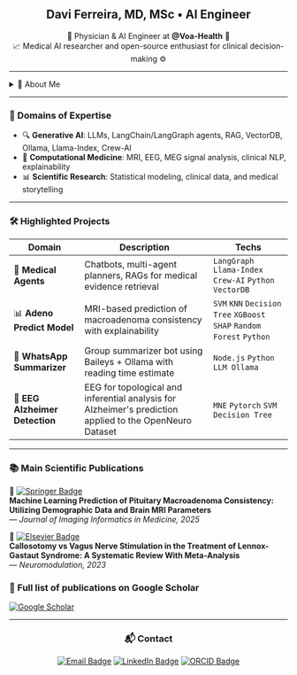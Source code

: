 <h2 align="center">Davi Ferreira, MD, MSc • AI Engineer</h2>
<p align="center">
  🥼 Physician & AI Engineer at <b>@Voa-Health</b> 🤖 <br>
  📈 Medical AI researcher and open-source enthusiast for clinical decision-making ⚙️
</p>

---

<details>
<summary>🧠 About Me</summary>

- 👨‍⚕️ M.D. – State University of Campinas (UNICAMP-SP)  
- 🧠 Observer – Stanford School of Medicine (Neurosurgery)  
- 🎓 M.Sc. in Neurosurgery – Epilepsy Research (IAMSPE-SP)  
- 📊 Data Science Specialization – Aeronautics Institute of Technology (ITA-SP)  
- 🧪 Passionate about merging medicine, AI, and research to drive real-world impact  
- 🔍 Focused on generative AI agents, clinical NLP, and explainable medical models  

</details>

---

### 🚀 Domains of Expertise

- 🔍 **Generative AI**: LLMs, LangChain/LangGraph agents, RAG, VectorDB, Ollama, Llama-Index, Crew-AI  
- 🧠 **Computational Medicine**: MRI, EEG, MEG signal analysis, clinical NLP, explainability  
- 📊 **Scientific Research**: Statistical modeling, clinical data, and medical storytelling  

---

### 🛠️ Highlighted Projects

| Domain | Description | Techs |
|--------|-------------|-------|
| 🧬 **Medical Agents** | Chatbots, multi-agent planners, RAGs for medical evidence retrieval | `LangGraph` `Llama-Index` `Crew-AI` `Python` `VectorDB` |
| 📊 **Adeno Predict Model** | MRI-based prediction of macroadenoma consistency with explainability | `SVM` `KNN` `Decision Tree` `XGBoost` `SHAP` `Random Forest` `Python` |
| 📱 **WhatsApp Summarizer** | Group summarizer bot using Baileys + Ollama with reading time estimate | `Node.js` `Python` `LLM Ollama` |
| 🧠 **EEG Alzheimer Detection** | EEG for topological and inferential analysis for Alzheimer's prediction applied to the OpenNeuro Dataset | `MNE` `Pytorch` `SVM` `Decision Tree` | 

---

### 📚 Main Scientific Publications

🧠 [![Springer Badge](https://img.shields.io/badge/Springer-Machine_Learning_Prediction_Macroadenomas-orange?style=flat&logo=springer&logoColor=white)](https://link.springer.com/article/10.1007/s10278-025-01417-6)  
  **Machine Learning Prediction of Pituitary Macroadenoma Consistency: Utilizing Demographic Data and Brain MRI Parameters**  
  — *Journal of Imaging Informatics in Medicine, 2025*  
  
🔌 [![Elsevier Badge](https://img.shields.io/badge/Elsevier-Callosotomy_vs_VNS_Lennox_Gastaut_Meta--analysis-blue?style=flat&logo=elsevier&logoColor=white)](https://www.neuromodulationjournal.org/article/S1094-7159(22)00753-X/abstract)  
  **Callosotomy vs Vagus Nerve Stimulation in the Treatment of Lennox-Gastaut Syndrome: A Systematic Review With Meta-Analysis**  
  —  *Neuromodulation, 2023*

### 📃 Full list of publications on Google Scholar
[![Google Scholar](https://img.shields.io/badge/Google%20Scholar-View%20Profile-blue?style=flat&logo=googlescholar&logoColor=white)](https://scholar.google.com/citations?user=dQPRoOAAAAAJ&hl=EN)

---

<h3 align="center">📬 Contact</h3>

<p align="center">
  <a href="mailto:davi.ferreira@voahealth.com"><img alt="Email Badge" src="https://img.shields.io/badge/email-davi.ferreira@voahealth.com-c14438?style=flat&logo=gmail&logoColor=white" /></a>
  <a href="https://www.linkedin.com/in/seu-perfil"><img alt="LinkedIn Badge" src="https://img.shields.io/badge/LinkedIn-blue?style=flat&logo=linkedin&logoColor=white" /></a>
  <a href="https://orcid.org/0000-0003-1151-9652"><img alt="ORCID Badge" src="https://img.shields.io/badge/ORCID-0000--0003--1151--9652-a6ce39?style=flat&logo=orcid&logoColor=white" /></a>
</p>

